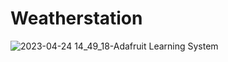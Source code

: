 # Weatherstation



![2023-04-24 14_49_18-Adafruit Learning System](https://user-images.githubusercontent.com/131675403/234001032-717793e3-98e1-4405-9348-57c1ff4262e5.png)
